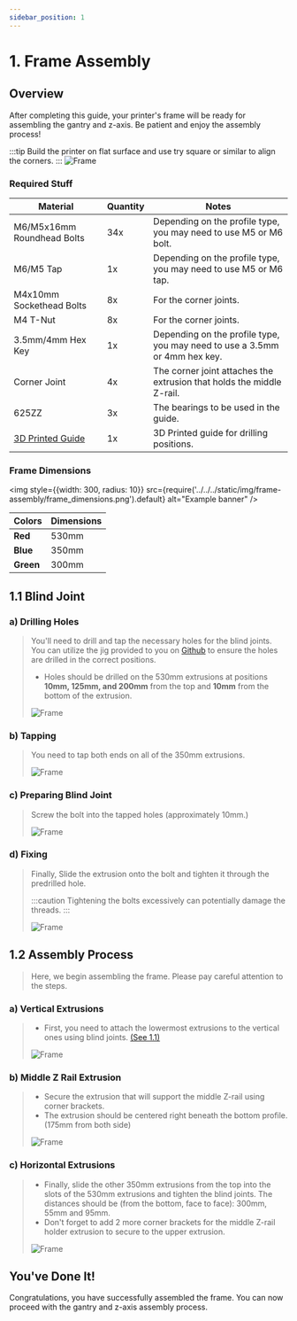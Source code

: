 ```yaml
---
sidebar_position: 1
---
```


# 1. Frame Assembly

## Overview
After completing this guide, your printer's frame will be ready for assembling the gantry and z-axis. Be patient and enjoy the assembly process!

:::tip 
Build the printer on flat surface and use try square or similar to align the corners.
:::
![Frame](../../../static/img/frame-assembly/frame.PNG)

### Required Stuff

<table>
  <thead>
    <tr>
      <th>Material</th>
      <th>Quantity</th>
      <th>Notes</th>
    </tr>
  </thead>
  <tbody>
    <tr>
      <td>M6/M5x16mm Roundhead Bolts</td>
      <td>34x</td>
      <td>Depending on the profile type, you may need to use M5 or M6 bolt.</td>
    </tr>
    <tr>
      <td>M6/M5 Tap</td>
      <td>1x</td>
      <td>Depending on the profile type, you may need to use M5 or M6 tap.</td>
    </tr>
        <tr>
      <td>M4x10mm Sockethead Bolts</td>
      <td>8x</td>
      <td>For the corner joints.</td>
    </tr>
        <tr>
      <td>M4 T-Nut</td>
      <td>8x</td>
      <td>For the corner joints.</td>
    </tr>
    <tr>
      <td>3.5mm/4mm Hex Key</td>
      <td>1x</td>
      <td>Depending on the profile type, you may need to use a 3.5mm or 4mm hex key.</td>
    </tr>
        <tr>
      <td>Corner Joint</td>
      <td>4x</td>
      <td>The corner joint attaches the extrusion that holds the middle Z-rail.</td>
    </tr>
    <tr>
      <td>625ZZ</td>
      <td>3x</td>
      <td>The bearings to be used in the guide.</td>
    </tr>
    <tr>
      <td> <a href="https://github.com/Pole-Engineering/Crossant-235/tree/main/STLs/Tools" target="_blank" rel="noopener noreferrer">3D Printed Guide</a> </td>
      <td>1x</td>
      <td>3D Printed guide for drilling positions.</td>
    </tr>

  </tbody>
</table>

### Frame Dimensions
<img
  style={{width: 300, radius: 10}}
  src={require('../../../static/img/frame-assembly/frame_dimensions.png').default}
  alt="Example banner"
/>
<table>
  <thead>
    <tr>
      <th>Colors</th>
      <th>Dimensions</th>
    </tr>
  </thead>
  <tbody>
    <tr>
      <td><strong style={{ color: "#c30d0d" }}>Red</strong></td>
      <td>530mm</td>
    </tr>
    <tr>
      <td><strong style={{ color: "#0090ff" }}>Blue</strong></td>
      <td>350mm</td>
    </tr>
    <tr>
      <td><strong style={{ color: "#078901" }}>Green</strong></td>
      <td>300mm</td>
    </tr>
  </tbody>
</table>




 ## 1.1 Blind Joint
### a) Drilling Holes
>You'll need to drill and tap the necessary holes for the blind joints. You can utilize the jig provided to you on [Github](https://github.com/Pole-Engineering/Crossant-235/tree/main/STLs/Tools) to ensure the holes are drilled in the correct positions.
 >
 > - Holes should be drilled on the 530mm extrusions at positions **10mm, 125mm, and 200mm** from the top and **10mm** from the bottom of the extrusion.
 >
 >
 >
 >![Frame](../../../static/img/frame-assembly/drilljig.PNG)
 >

### b) Tapping
 >You need to tap both ends on all of the 350mm extrusions.
 >
 >![Frame](../../../static/img/frame-assembly/drilled-extrusions.PNG)
 >

### c) Preparing Blind Joint 
 >Screw the bolt into the tapped holes (approximately 10mm.)
 >
 >![Frame](../../../static/img/frame-assembly/extrusion1.PNG)
 >

### d) Fixing 
 >Finally, Slide the extrusion onto the bolt and tighten it through the predrilled hole.  
 >
 >:::caution 
 >Tightening the bolts excessively can potentially damage the threads.
 >:::
 >
 >![Frame](../../../static/img/frame-assembly/frame-hex.PNG)

 ## 1.2 Assembly Process
> Here, we begin assembling the frame. Please pay careful attention to the steps.
> 

 ### a) Vertical Extrusions
> - First, you need to attach the lowermost extrusions to the vertical ones using blind joints. [(See 1.1)](/docs/assembly-guide/crossant/frame/#11-blind-joint)
>
> ![Frame](../../../static/img/frame-assembly/step1.PNG)

 ### b) Middle Z Rail Extrusion
> - Secure the extrusion that will support the middle Z-rail using corner brackets.
> - The extrusion should be centered right beneath the bottom profile. (175mm from both side)
> 
> ![Frame](../../../static/img/frame-assembly/step2.PNG)
 

 ### c) Horizontal Extrusions
> - Finally, slide the other 350mm extrusions from the top into the slots of the 530mm extrusions and tighten the blind joints. The distances should be (from the bottom, face to face): 300mm, 55mm and 95mm.  
> - Don't forget to add 2 more corner brackets for the middle Z-rail holder extrusion to secure to the upper extrusion.
> 
> ![Frame](../../../static/img/frame-assembly/step3.PNG)
>
 
 ## You've Done It!
  Congratulations, you have successfully assembled the frame. You can now proceed with the gantry and z-axis assembly process.